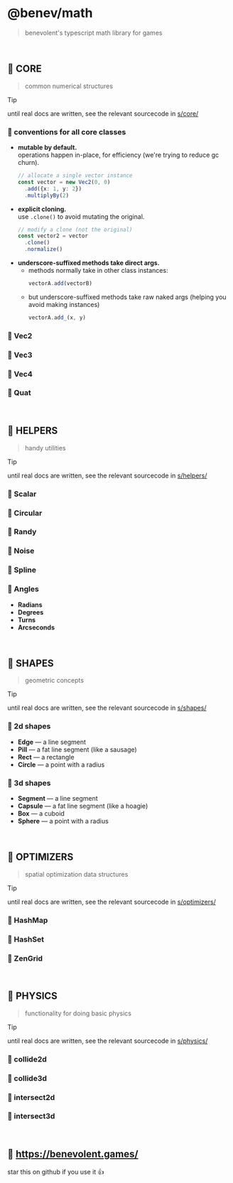 
# @benev/math
> benevolent's typescript math library for games

<br/>

## 🍋 CORE
> common numerical structures

> [!TIP]
> until real docs are written, see the relevant sourcecode in [s/core/](./s/core/)

### 🍏 conventions for all core classes
- **mutable by default.**  
    operations happen in-place, for efficiency (we're trying to reduce gc churn).  
    ```ts
    // allocate a single vector instance
    const vector = new Vec2(0, 0)
      .add({x: 1, y: 2})
      .multiplyBy(2)
    ```
- **explicit cloning.**  
    use `.clone()` to avoid mutating the original.  
    ```ts
    // modify a clone (not the original)
    const vector2 = vector
      .clone()
      .normalize()
    ```
- **underscore-suffixed methods take direct args.**  
  - methods normally take in other class instances:
      ```ts
      vectorA.add(vectorB)
      ```
  - but underscore-suffixed methods take raw naked args (helping you avoid making instances)
      ```ts
      vectorA.add_(x, y)
      ```

### 🍏 Vec2
### 🍏 Vec3
### 🍏 Vec4
### 🍏 Quat

<br/>

## 🍋 HELPERS
> handy utilities

> [!TIP]
> until real docs are written, see the relevant sourcecode in [s/helpers/](./s/helpers/)

### 🍏 Scalar
### 🍏 Circular
### 🍏 Randy
### 🍏 Noise
### 🍏 Spline
### 🍏 Angles
- **Radians**
- **Degrees**
- **Turns**
- **Arcseconds**

<br/>

## 🍋 SHAPES
> geometric concepts

> [!TIP]
> until real docs are written, see the relevant sourcecode in [s/shapes/](./s/shapes/)

### 🍏 2d shapes
- **Edge** — a line segment
- **Pill** — a fat line segment (like a sausage)
- **Rect** — a rectangle
- **Circle** — a point with a radius

### 🍏 3d shapes
- **Segment** — a line segment
- **Capsule** — a fat line segment (like a hoagie)
- **Box** — a cuboid
- **Sphere** — a point with a radius

<br/>

## 🍋 OPTIMIZERS
> spatial optimization data structures

> [!TIP]
> until real docs are written, see the relevant sourcecode in [s/optimizers/](./s/optimizers/)

### 🍏 HashMap
### 🍏 HashSet
### 🍏 ZenGrid

<br/>

## 🍋 PHYSICS
> functionality for doing basic physics

> [!TIP]
> until real docs are written, see the relevant sourcecode in [s/physics/](./s/physics/)

### 🍏 collide2d
### 🍏 collide3d
### 🍏 intersect2d
### 🍏 intersect3d

<br/>

## 👼 https://benevolent.games/
star this on github if you use it 👍

